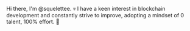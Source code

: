 Hi there, I'm @squelettee. 💀
I have a keen interest in blockchain development and constantly strive to improve, adopting a mindset of 0 talent, 100% effort. 🦴

<!---
squelettee/squelettee is a ✨ special ✨ repository because its `README.md` (this file) appears on your GitHub profile.
You can click the Preview link to take a look at your changes.
--->
